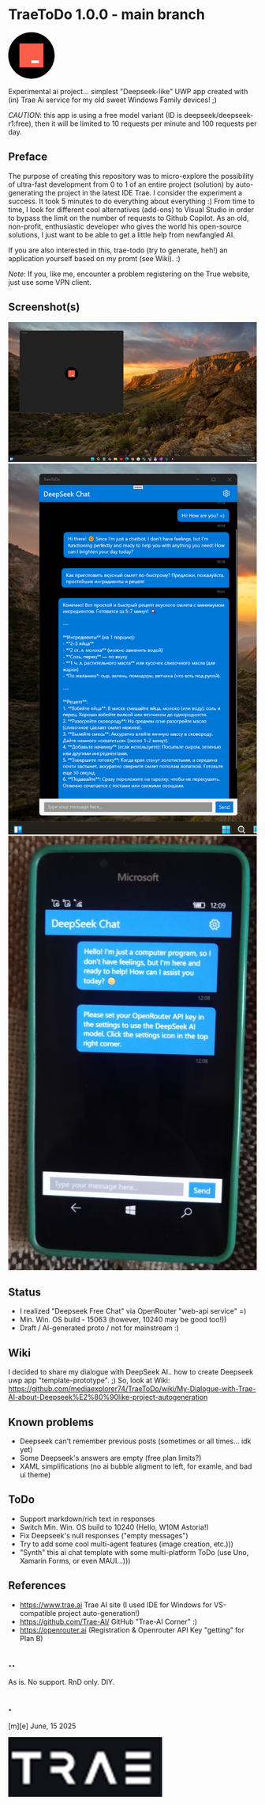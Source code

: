# TraeToDo 1.0.0 - main branch
![Logo](Images/logo.png)

Experimental ai project... simplest "Deepseek-like" UWP app created with (in) Trae Ai service for my old sweet Windows Family devices! ;) 

_CAUTION_: this app is using a free model variant (ID is deepseek/deepseek-r1:free), then it will be limited to 10 requests per minute and 100 requests per day.

## Preface
The purpose of creating this repository was to micro-explore the possibility of ultra-fast development from 0 to 1 of an entire project (solution) by auto-generating the project in the latest IDE Trae. I consider the experiment a success. It took 5 minutes to do everything about everything :) From time to time, I look for different cool alternatives (add-ons) to Visual Studio in order to bypass the limit on the number of requests to Github Copilot. As an old, non-profit, enthusiastic developer who gives the world his open-source solutions, I just want to be able to get a little help from newfangled AI.

If you are also interested in this, trae-todo (try to generate, heh!) an application yourself based on my promt (see Wiki). :)

*Note*: If you, like me, encounter a problem registering on the True website, just use some VPN client.

## Screenshot(s)
![Windows 11 Desktop](Images/sshot01.png)
![Windows 11 Desktop](Images/sshot02.png)
![Windows 10 Mobile](Images/sshot03.png)

## Status
- I realized "Deepseek Free Chat" via OpenRouter "web-api service" =)
- Min. Win. OS build - 15063 (however, 10240 may be good too!))
- Draft / AI-generated proto / not for mainstream :)

## Wiki
I decided to share my dialogue with DeepSeek AI.. how to create Deepseek uwp app "template-prototype". ;)
So, look at Wiki: https://github.com/mediaexplorer74/TraeToDo/wiki/My-Dialogue-with-Trae-AI-about-Deepseek%E2%80%90like-project-autogeneration

## Known problems 
- Deepseek can't remember previous posts (sometimes or all times… idk yet)
- Some Deepseek's answers are empty (free plan limits?)
- XAML simplifications (no ai bubble aligment to left, for examle, and bad ui theme)

## ToDo
- Support markdown/rich text in responses
- Switch Min. Win. OS build to 10240 (Hello, W10M Astoria!)
- Fix Deepseek's null responses ("empty messages")
- Try to add some cool multi-agent features (image creation, etc.)))
- "Synth" this ai chat template with some multi-platform ToDo (use Uno, Xamarin Forms, or even MAUI...)))


## References
- https://www.trae.ai Trae AI site (I used IDE for Windows for VS-compatible project auto-generation!)
- https://github.com/Trae-AI/ GitHub "Trae-AI Corner" :)
- https://openrouter.ai (Registration & Openrouter API Key "getting" for Plan B)


## ..
As is. No support. RnD only. DIY.

## .
[m][e] June, 15 2025

![Logo](Images/footer.png)
